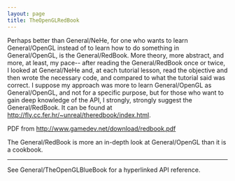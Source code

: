 ```yaml
---
layout: page
title: TheOpenGLRedBook
---
```




Perhaps better than General/NeHe, for one who wants to learn General/OpenGL instead of to learn how to do something in General/OpenGL, is the General/RedBook.  More theory, more abstract, and more, at least, my pace--  after reading the General/RedBook once or twice, I looked at General/NeHe and, at each tutorial lesson, read the objective and then wrote the necessary code, and compared to what the tutorial said was correct.  I suppose my approach was more to learn General/OpenGL as General/OpenGL, and not for a specific purpose, but for those who want to gain deep knowledge of the API, I strongly, strongly suggest the General/RedBook.  It can be found at http://fly.cc.fer.hr/~unreal/theredbook/index.html.

PDF from http://www.gamedev.net/download/redbook.pdf

The General/RedBook is more an in-depth look at General/OpenGL than it is a cookbook.

----

See General/TheOpenGLBlueBook for a hyperlinked API reference.

